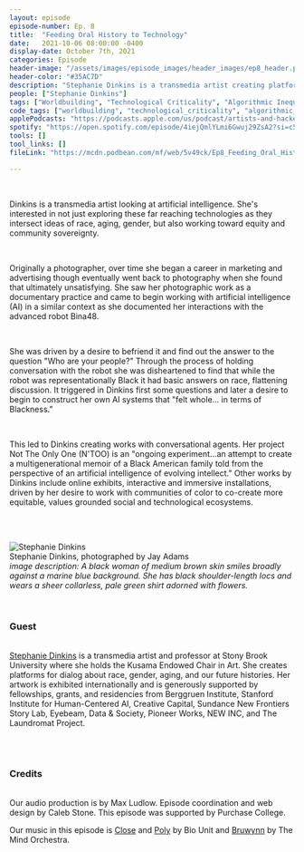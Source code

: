 ```yaml
---
layout: episode
episode-number: Ep. 8
title:  "Feeding Oral History to Technology"
date:   2021-10-06 08:00:00 -0400
display-date: October 7th, 2021
categories: Episode
header-image: "/assets/images/episode_images/header_images/ep8_header.png"
header-color: "#35AC7D"
description: "Stephanie Dinkins is a transmedia artist creating platforms for dialog about race, gender, aging, and our future histories. In this episode we speak about her conversations with the advanced AI Bina48 and her work building conversational agents based on oral history."
people: ["Stephanie Dinkins"]
tags: ["Worldbuilding", "Technological Criticality", "Algorithmic Inequality"]
code_tags: ["worldbuilding", "technological_criticality", "algorithmic_inequality"]
applePodcasts: "https://podcasts.apple.com/us/podcast/artists-and-hackers/id1536778522?i=1000537823488"
spotify: "https://open.spotify.com/episode/4iejQmlYLmi6Gwuj29ZsA2?si=c506528e3a774841"
tools: []
tool_links: []
fileLink: "https://mcdn.podbean.com/mf/web/5v49ck/Ep8_Feeding_Oral_History_To_Tech.mp3"

---
```

<br>

Dinkins is a transmedia artist looking at artificial intelligence. She's interested in not just exploring these far reaching technologies as they intersect ideas of race, aging, gender, but also working toward equity and community sovereignty.

<br>

Originally a photographer, over time she began a career in marketing and advertising though eventually went back to photography when she found that ultimately unsatisfying. She saw her photographic work as a documentary practice and came to begin working with artificial intelligence (AI) in a similar context as she documented her interactions with the advanced robot Bina48.

<br>

She was driven by a desire to befriend it and find out the answer to the question "Who are your people?" Through the process of holding conversation with the robot she was disheartened to find that while the robot was representationally Black it had basic answers on race, flattening discussion. It triggered in Dinkins first some questions and later a desire to begin to construct her own AI systems that "felt whole... in terms of Blackness."

<br>

This led to Dinkins creating works with conversational agents. Her project Not The Only One (N'TOO) is an "ongoing experiment...an attempt to create a multigenerational memoir of a Black American family told from the perspective of an artificial intelligence of evolving intellect." Other works by Dinkins include online exhibits, interactive and immersive installations, driven by her desire to work with communities of color to co-create more equitable, values grounded social and technological ecosystems.

<br><br>

![Stephanie Dinkins]({{site.baseurl}}/assets/images/stephanie_dinkins_small.jpg)  
Stephanie Dinkins, photographed by Jay Adams  
*image description: A black woman of medium brown skin smiles broadly against a marine blue background. She has black shoulder-length locs and wears a sheer collarless, pale green shirt adorned with flowers.*  

<br>

### Guest

<br>
<a href="https://www.stephaniedinkins.com/" alt="Stephanie Dinkins" class="nameTag">Stephanie Dinkins</a> is a transmedia artist and professor at Stony Brook University where she holds the Kusama Endowed Chair in Art. She creates platforms for dialog about race, gender, aging, and our future histories. Her artwork is exhibited internationally and is generously supported by fellowships, grants, and residencies from Berggruen Institute, Stanford Institute for Human-Centered AI, Creative Capital, Sundance New Frontiers Story Lab, Eyebeam, Data & Society, Pioneer Works, NEW INC, and The Laundromat Project.

<br><br>
### Credits

<br>
Our audio production is by Max Ludlow. Episode coordination and web design by Caleb Stone. This episode was supported by Purchase College.

<br>

Our music in this episode is [Close](https://freemusicarchive.org/music/Bio_Unit/ampex/close) and [Poly](https://freemusicarchive.org/music/Bio_Unit/ampex/poly) by Bio Unit and [Bruwynn](https://www.freemusicarchive.org/music/The_Mind_Orchestra/The_Mind_Orchestra_-_Singles_1084/bruwynn) by The Mind Orchestra.
